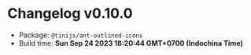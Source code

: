 # Changelog v0.10.0

- Package: `@tinijs/ant-outlined-icons`
- Build time: **Sun Sep 24 2023 18:20:44 GMT+0700 (Indochina Time)**

